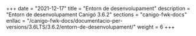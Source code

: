 +++
date        = "2021-12-17"
title       = "Entorn de desenvolupament"
description = "Entorn de desenvolupament Canigó 3.6.2"
sections    = "canigo-fwk-docs"
enllac		= "/canigo-fwk-docs/documentacio-per-versions/3.6LTS/3.6.2/entorn-de-desenvolupament/"
weight		= 6
+++
